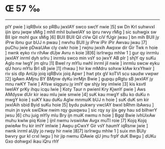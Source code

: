 # Œ 57 ‰
---
plY pwie ] iqRBvix so pRBu jwxIAY swco swcY nwie ]5] sw Dn KrI
suhwvxI ijin ipru jwqw sMig ] mhlI mhil bulweIAY so ipru rwvy rMig ]
sic suhwgix sw BlI ipir mohI gux sMig ]6] BUlI BUlI Qil cVw Qil ciV
fUgir jwau ] bn mih BUlI jy iPrw ibnu gur bUJ n pwau ] nwvhu BUlI jy
iPrw iPir iPir Awvau jwau ]7] puChu jwie pDwaUAw cly cwkr hoie ]
rwjnu jwxih Awpxw dir Gir Twk n hoie ] nwnk eyko riv rihAw dUjw
Avru n koie ]8]6] isrIrwgu mhlw 1 ] gur qy inrmlu jwxIAY inrml
dyh srIru ] inrmlu swco min vsY so jwxY AB pIr ] shjY qy suKu Aglo nw
lwgY jm qIru ]1] BweI ry mYlu nwhI inrml jil nwie ] inrmlu swcw eyku
qU horu mYlu BrI sB jwie ]1] rhwau ] hir kw mMdru sohxw kIAw krxYhwir
] riv sis dIp AnUp joiq iqRBvix joiq Apwr ] hwt ptx gV koTVI scu
saudw vwpwr ]2] igAwn AMjnu BY BMjnw dyKu inrMjn Bwie ] gupqu pRgtu
sB jwxIAY jy mnu rwKY Twie ] AYsw siqguru jy imlY qw shjy ley imlwie
]3] kis ksvtI lweIAY prKy ihqu icqu lwie ] Koty Taur n pwienI Kry
KjwnY pwie ] Aws AMdysw dUir kir ieau mlu jwie smwie ]4] suK kau
mwgY sBu ko duKu n mwgY koie ] suKY kau duKu Aglw mnmuiK bUJ n hoie ] suK
duK sm kir jwxIAih sbid Byid suKu hoie ]5] bydu pukwry vwcIAY bwxI
bRhm ibAwsu ] muin jn syvk swiDkw nwim rqy guxqwsu ] sic rqy sy ijix
gey hau sd bilhwrY jwsu ]6] chu juig mYly mlu Bry ijn muiK nwmu n hoie
] BgqI Bwie ivhUixAw muhu kwlw piq Koie ] ijnI nwmu ivswirAw Avgx
muTI roie ]7] Kojq Kojq pwieAw fru kir imlY imlwie ] Awpu pCwxY Gir
vsY haumY iqRsnw jwie ] nwnk inrml aUjly jo rwqy hir nwie ]8]7]
isrIrwgu mhlw 1 ] suix mn BUly bwvry gur kI crxI lwgu ] hir jip nwmu
iDAwie qU jmu frpY duK Bwgu ] dUKu Gxo dohwgxI ikau iQru rhY
####
